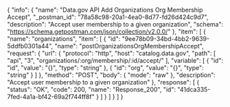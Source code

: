 {
  "info": {
    "name": "Data.gov API Add Organizations Org Membership  Accept",
    "_postman_id": "78a58c98-20a1-4ea0-8d77-fd26d424c9d7",
    "description": "Accept user membership to a given organization",
    "schema": "https://schema.getpostman.com/json/collection/v2.0.0/"
  },
  "item": [
    {
      "name": "organizations",
      "item": [
        {
          "id": "9ee78b09-34bd-4bb2-9639-5ddfb0301a44",
          "name": "postOrganizationsOrgMembershipAccept",
          "request": {
            "url": {
              "protocol": "http",
              "host": "catalog.data.gov",
              "path": [
                "api",
                "3",
                "organizations/:org/membership/:id/accept/"
              ],
              "variable": [
                {
                  "id": "id",
                  "value": "{}",
                  "type": "string"
                },
                {
                  "id": "org",
                  "value": "{}",
                  "type": "string"
                }
              ]
            },
            "method": "POST",
            "body": {
              "mode": "raw"
            },
            "description": "Accept user membership to a given organization"
          },
          "response": [
            {
              "status": "OK",
              "code": 200,
              "name": "Response_200",
              "id": "41dca335-7fed-4a1a-bf42-69a2f744ff8f"
            }
          ]
        }
      ]
    }
  ]
}